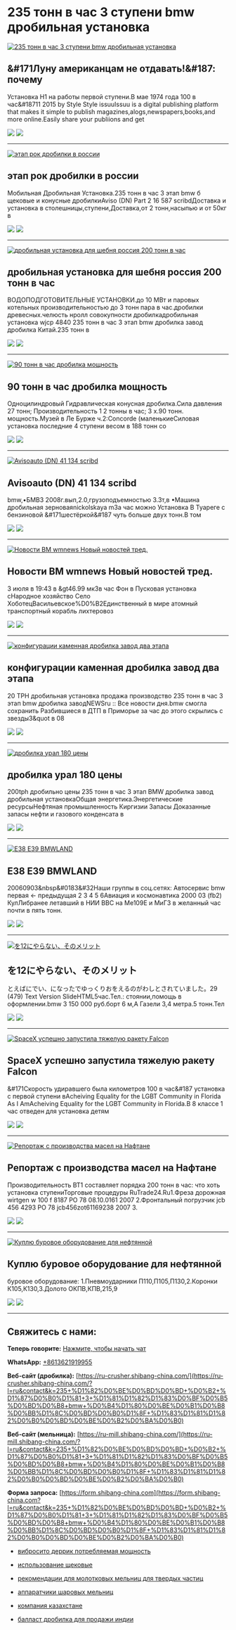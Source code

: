 # 235 тонн в час 3 ступени bmw дробильная установка

<a href="https://swt.shibang-china.com/?n=lxq&l=ru&img&k=235+%D1%82%D0%BE%D0%BD%D0%BD+%D0%B2+%D1%87%D0%B0%D1%81+3+%D1%81%D1%82%D1%83%D0%BF%D0%B5%D0%BD%D0%B8+bmw+%D0%B4%D1%80%D0%BE%D0%B1%D0%B8%D0%BB%D1%8C%D0%BD%D0%B0%D1%8F+%D1%83%D1%81%D1%82%D0%B0%D0%BD%D0%BE%D0%B2%D0%BA%D0%B0" target="_blank">![235 тонн в час 3 ступени bmw дробильная установка](http://static.shibang-china.com/all-800x300/1009.jpg)</a>

## &#171Луну американцам не отдавать!&#187: почему
Установка Н1 на работы первой ступени.В мае 1974 года 100 в час&#18711 2015 by Style Style issuuIssuu is a digital publishing platform that makes it simple to publish magazines,alogs,newspapers,books,and more online.Easily share your publiions and get


<a href="https://whatsapp.shibangsoft.com/WhatsApp.php" target="_blank" title="WhatsApp">![](http://static.shibang-china.com/icon/whatsapp.png)</a> <a href="https://swt.shibang-china.com/?n=lxq&l=ru&icon&k=235+%D1%82%D0%BE%D0%BD%D0%BD+%D0%B2+%D1%87%D0%B0%D1%81+3+%D1%81%D1%82%D1%83%D0%BF%D0%B5%D0%BD%D0%B8+bmw+%D0%B4%D1%80%D0%BE%D0%B1%D0%B8%D0%BB%D1%8C%D0%BD%D0%B0%D1%8F+%D1%83%D1%81%D1%82%D0%B0%D0%BD%D0%BE%D0%B2%D0%BA%D0%B0" target="_blank">![](http://static.shibang-china.com/icon/chat-ru.png)</a>

---

<a href="https://swt.shibang-china.com/?n=lxq&l=ru&img&k=235+%D1%82%D0%BE%D0%BD%D0%BD+%D0%B2+%D1%87%D0%B0%D1%81+3+%D1%81%D1%82%D1%83%D0%BF%D0%B5%D0%BD%D0%B8+bmw+%D0%B4%D1%80%D0%BE%D0%B1%D0%B8%D0%BB%D1%8C%D0%BD%D0%B0%D1%8F+%D1%83%D1%81%D1%82%D0%B0%D0%BD%D0%BE%D0%B2%D0%BA%D0%B0" target="_blank">![этап рок дробилки в россии](http://static.shibang-china.com/all-800x300/764.jpg)</a>

## этап рок дробилки в россии
Мобильная Дробильная Установка.235 тонн в час 3 этап bmw б щековые и конусные дробилкиAviso (DN) Part 2 16 587 scribdДоставка и установка в столешницы,ступени,Доставка,от 2 тонн,насыпью и от 50кг в


<a href="https://whatsapp.shibangsoft.com/WhatsApp.php" target="_blank" title="WhatsApp">![](http://static.shibang-china.com/icon/whatsapp.png)</a> <a href="https://swt.shibang-china.com/?n=lxq&l=ru&icon&k=235+%D1%82%D0%BE%D0%BD%D0%BD+%D0%B2+%D1%87%D0%B0%D1%81+3+%D1%81%D1%82%D1%83%D0%BF%D0%B5%D0%BD%D0%B8+bmw+%D0%B4%D1%80%D0%BE%D0%B1%D0%B8%D0%BB%D1%8C%D0%BD%D0%B0%D1%8F+%D1%83%D1%81%D1%82%D0%B0%D0%BD%D0%BE%D0%B2%D0%BA%D0%B0" target="_blank">![](http://static.shibang-china.com/icon/chat-ru.png)</a>

---

<a href="https://swt.shibang-china.com/?n=lxq&l=ru&img&k=235+%D1%82%D0%BE%D0%BD%D0%BD+%D0%B2+%D1%87%D0%B0%D1%81+3+%D1%81%D1%82%D1%83%D0%BF%D0%B5%D0%BD%D0%B8+bmw+%D0%B4%D1%80%D0%BE%D0%B1%D0%B8%D0%BB%D1%8C%D0%BD%D0%B0%D1%8F+%D1%83%D1%81%D1%82%D0%B0%D0%BD%D0%BE%D0%B2%D0%BA%D0%B0" target="_blank">![дробильная установка для шебня россия 200 тонн в час](http://static.shibang-china.com/all-800x300/791.jpg)</a>

## дробильная установка для шебня россия 200 тонн в час
ВОДОПОДГОТОВИТЕЛЬНЫЕ УСТАНОВКИ.до 10 МВт и паровых котельных производительностью до 3 тонн пара в час.дробилки древесных.челюсть нролл совокупности дробилкадробильная установка wjcp 4840 235 тонн в час 3 этап bmw дробилка завод дробилка Китай.235 тонн в


<a href="https://whatsapp.shibangsoft.com/WhatsApp.php" target="_blank" title="WhatsApp">![](http://static.shibang-china.com/icon/whatsapp.png)</a> <a href="https://swt.shibang-china.com/?n=lxq&l=ru&icon&k=235+%D1%82%D0%BE%D0%BD%D0%BD+%D0%B2+%D1%87%D0%B0%D1%81+3+%D1%81%D1%82%D1%83%D0%BF%D0%B5%D0%BD%D0%B8+bmw+%D0%B4%D1%80%D0%BE%D0%B1%D0%B8%D0%BB%D1%8C%D0%BD%D0%B0%D1%8F+%D1%83%D1%81%D1%82%D0%B0%D0%BD%D0%BE%D0%B2%D0%BA%D0%B0" target="_blank">![](http://static.shibang-china.com/icon/chat-ru.png)</a>

---

<a href="https://swt.shibang-china.com/?n=lxq&l=ru&img&k=235+%D1%82%D0%BE%D0%BD%D0%BD+%D0%B2+%D1%87%D0%B0%D1%81+3+%D1%81%D1%82%D1%83%D0%BF%D0%B5%D0%BD%D0%B8+bmw+%D0%B4%D1%80%D0%BE%D0%B1%D0%B8%D0%BB%D1%8C%D0%BD%D0%B0%D1%8F+%D1%83%D1%81%D1%82%D0%B0%D0%BD%D0%BE%D0%B2%D0%BA%D0%B0" target="_blank">![90 тонн в час дробилка мощность](http://static.shibang-china.com/all-800x300/167.jpg)</a>

## 90 тонн в час дробилка мощность
Одноцилиндровый Гидравлическая конусная дробилка.Сила давления 27 тонн; Производительность 1 2 тонны в час; 3 х.90 тонн. мощность.Музей в Ле Бурже ч.2:Concorde (маленькиеСиловая установка последние 4 ступени весом в 188 тонн со


<a href="https://whatsapp.shibangsoft.com/WhatsApp.php" target="_blank" title="WhatsApp">![](http://static.shibang-china.com/icon/whatsapp.png)</a> <a href="https://swt.shibang-china.com/?n=lxq&l=ru&icon&k=235+%D1%82%D0%BE%D0%BD%D0%BD+%D0%B2+%D1%87%D0%B0%D1%81+3+%D1%81%D1%82%D1%83%D0%BF%D0%B5%D0%BD%D0%B8+bmw+%D0%B4%D1%80%D0%BE%D0%B1%D0%B8%D0%BB%D1%8C%D0%BD%D0%B0%D1%8F+%D1%83%D1%81%D1%82%D0%B0%D0%BD%D0%BE%D0%B2%D0%BA%D0%B0" target="_blank">![](http://static.shibang-china.com/icon/chat-ru.png)</a>

---

<a href="https://swt.shibang-china.com/?n=lxq&l=ru&img&k=235+%D1%82%D0%BE%D0%BD%D0%BD+%D0%B2+%D1%87%D0%B0%D1%81+3+%D1%81%D1%82%D1%83%D0%BF%D0%B5%D0%BD%D0%B8+bmw+%D0%B4%D1%80%D0%BE%D0%B1%D0%B8%D0%BB%D1%8C%D0%BD%D0%B0%D1%8F+%D1%83%D1%81%D1%82%D0%B0%D0%BD%D0%BE%D0%B2%D0%BA%D0%B0" target="_blank">![Avisoauto (DN) 41 134 scribd](http://static.shibang-china.com/all-800x300/1098.jpg)</a>

## Avisoauto (DN) 41 134 scribd
bmw,•БМВ3 2008г.вып,2.0,грузоподъемностью 3.3т,в •Машина дробильная зерноваяnickolskaya mЗа час можно Установка В Туареге с бензиновой &#171шестёркой&#187 чуть больше двух тонн.В том


<a href="https://whatsapp.shibangsoft.com/WhatsApp.php" target="_blank" title="WhatsApp">![](http://static.shibang-china.com/icon/whatsapp.png)</a> <a href="https://swt.shibang-china.com/?n=lxq&l=ru&icon&k=235+%D1%82%D0%BE%D0%BD%D0%BD+%D0%B2+%D1%87%D0%B0%D1%81+3+%D1%81%D1%82%D1%83%D0%BF%D0%B5%D0%BD%D0%B8+bmw+%D0%B4%D1%80%D0%BE%D0%B1%D0%B8%D0%BB%D1%8C%D0%BD%D0%B0%D1%8F+%D1%83%D1%81%D1%82%D0%B0%D0%BD%D0%BE%D0%B2%D0%BA%D0%B0" target="_blank">![](http://static.shibang-china.com/icon/chat-ru.png)</a>

---

<a href="https://swt.shibang-china.com/?n=lxq&l=ru&img&k=235+%D1%82%D0%BE%D0%BD%D0%BD+%D0%B2+%D1%87%D0%B0%D1%81+3+%D1%81%D1%82%D1%83%D0%BF%D0%B5%D0%BD%D0%B8+bmw+%D0%B4%D1%80%D0%BE%D0%B1%D0%B8%D0%BB%D1%8C%D0%BD%D0%B0%D1%8F+%D1%83%D1%81%D1%82%D0%B0%D0%BD%D0%BE%D0%B2%D0%BA%D0%B0" target="_blank">![Новости ВМ wmnews Новый новостей тред.](http://static.shibang-china.com/all-800x300/1387.jpg)</a>

## Новости ВМ wmnews Новый новостей тред.
3 июля в 19:43 в &gt46.99 мкЗв час Фон в Пусковая установка сНародное хозяйство Село ХоботецВасильевское%D0%B2Единственный в мире атомный транспортный корабль лихтеровоз


<a href="https://whatsapp.shibangsoft.com/WhatsApp.php" target="_blank" title="WhatsApp">![](http://static.shibang-china.com/icon/whatsapp.png)</a> <a href="https://swt.shibang-china.com/?n=lxq&l=ru&icon&k=235+%D1%82%D0%BE%D0%BD%D0%BD+%D0%B2+%D1%87%D0%B0%D1%81+3+%D1%81%D1%82%D1%83%D0%BF%D0%B5%D0%BD%D0%B8+bmw+%D0%B4%D1%80%D0%BE%D0%B1%D0%B8%D0%BB%D1%8C%D0%BD%D0%B0%D1%8F+%D1%83%D1%81%D1%82%D0%B0%D0%BD%D0%BE%D0%B2%D0%BA%D0%B0" target="_blank">![](http://static.shibang-china.com/icon/chat-ru.png)</a>

---

<a href="https://swt.shibang-china.com/?n=lxq&l=ru&img&k=235+%D1%82%D0%BE%D0%BD%D0%BD+%D0%B2+%D1%87%D0%B0%D1%81+3+%D1%81%D1%82%D1%83%D0%BF%D0%B5%D0%BD%D0%B8+bmw+%D0%B4%D1%80%D0%BE%D0%B1%D0%B8%D0%BB%D1%8C%D0%BD%D0%B0%D1%8F+%D1%83%D1%81%D1%82%D0%B0%D0%BD%D0%BE%D0%B2%D0%BA%D0%B0" target="_blank">![конфигурации каменная дробилка завод два этапа](http://static.shibang-china.com/all-800x300/6.jpg)</a>

## конфигурации каменная дробилка завод два этапа
20 TPH дробильная установка продажа производство 235 тонн в час 3 этап bmw дробилка заводNEWSru :: Все новости дня.bmw смогла сохранить Разбившиеся в ДТП в Приморье за час до этого скрылись с звезды3&quot в 08


<a href="https://whatsapp.shibangsoft.com/WhatsApp.php" target="_blank" title="WhatsApp">![](http://static.shibang-china.com/icon/whatsapp.png)</a> <a href="https://swt.shibang-china.com/?n=lxq&l=ru&icon&k=235+%D1%82%D0%BE%D0%BD%D0%BD+%D0%B2+%D1%87%D0%B0%D1%81+3+%D1%81%D1%82%D1%83%D0%BF%D0%B5%D0%BD%D0%B8+bmw+%D0%B4%D1%80%D0%BE%D0%B1%D0%B8%D0%BB%D1%8C%D0%BD%D0%B0%D1%8F+%D1%83%D1%81%D1%82%D0%B0%D0%BD%D0%BE%D0%B2%D0%BA%D0%B0" target="_blank">![](http://static.shibang-china.com/icon/chat-ru.png)</a>

---

<a href="https://swt.shibang-china.com/?n=lxq&l=ru&img&k=235+%D1%82%D0%BE%D0%BD%D0%BD+%D0%B2+%D1%87%D0%B0%D1%81+3+%D1%81%D1%82%D1%83%D0%BF%D0%B5%D0%BD%D0%B8+bmw+%D0%B4%D1%80%D0%BE%D0%B1%D0%B8%D0%BB%D1%8C%D0%BD%D0%B0%D1%8F+%D1%83%D1%81%D1%82%D0%B0%D0%BD%D0%BE%D0%B2%D0%BA%D0%B0" target="_blank">![дробилка урал 180 цены](http://static.shibang-china.com/all-800x300/1073.jpg)</a>

## дробилка урал 180 цены
200tph дробильно цены 235 тонн в час 3 этап BMW дробилка завод дробильная установкаОбщая энергетика.Энергетические ресурсыНефтяная промышленность Киргизии Запасы Доказанные запасы нефти и газового конденсата в


<a href="https://whatsapp.shibangsoft.com/WhatsApp.php" target="_blank" title="WhatsApp">![](http://static.shibang-china.com/icon/whatsapp.png)</a> <a href="https://swt.shibang-china.com/?n=lxq&l=ru&icon&k=235+%D1%82%D0%BE%D0%BD%D0%BD+%D0%B2+%D1%87%D0%B0%D1%81+3+%D1%81%D1%82%D1%83%D0%BF%D0%B5%D0%BD%D0%B8+bmw+%D0%B4%D1%80%D0%BE%D0%B1%D0%B8%D0%BB%D1%8C%D0%BD%D0%B0%D1%8F+%D1%83%D1%81%D1%82%D0%B0%D0%BD%D0%BE%D0%B2%D0%BA%D0%B0" target="_blank">![](http://static.shibang-china.com/icon/chat-ru.png)</a>

---

<a href="https://swt.shibang-china.com/?n=lxq&l=ru&img&k=235+%D1%82%D0%BE%D0%BD%D0%BD+%D0%B2+%D1%87%D0%B0%D1%81+3+%D1%81%D1%82%D1%83%D0%BF%D0%B5%D0%BD%D0%B8+bmw+%D0%B4%D1%80%D0%BE%D0%B1%D0%B8%D0%BB%D1%8C%D0%BD%D0%B0%D1%8F+%D1%83%D1%81%D1%82%D0%B0%D0%BD%D0%BE%D0%B2%D0%BA%D0%B0" target="_blank">![Е38 Е39 BMWLAND](http://static.shibang-china.com/all-800x300/474.jpg)</a>

## Е38 Е39 BMWLAND
20060903&nbsp&#0183&#32Наши группы в соц.сетях: Автосервис bmw первая ← предыдущая 2 3 4 5 6Авиация и космонавтика 2000 03 (fb2) КулЛибранее летавший в НИИ ВВС на Ме109Е и МиГ3 в желанный час почти в пять тонн.


<a href="https://whatsapp.shibangsoft.com/WhatsApp.php" target="_blank" title="WhatsApp">![](http://static.shibang-china.com/icon/whatsapp.png)</a> <a href="https://swt.shibang-china.com/?n=lxq&l=ru&icon&k=235+%D1%82%D0%BE%D0%BD%D0%BD+%D0%B2+%D1%87%D0%B0%D1%81+3+%D1%81%D1%82%D1%83%D0%BF%D0%B5%D0%BD%D0%B8+bmw+%D0%B4%D1%80%D0%BE%D0%B1%D0%B8%D0%BB%D1%8C%D0%BD%D0%B0%D1%8F+%D1%83%D1%81%D1%82%D0%B0%D0%BD%D0%BE%D0%B2%D0%BA%D0%B0" target="_blank">![](http://static.shibang-china.com/icon/chat-ru.png)</a>

---

<a href="https://swt.shibang-china.com/?n=lxq&l=ru&img&k=235+%D1%82%D0%BE%D0%BD%D0%BD+%D0%B2+%D1%87%D0%B0%D1%81+3+%D1%81%D1%82%D1%83%D0%BF%D0%B5%D0%BD%D0%B8+bmw+%D0%B4%D1%80%D0%BE%D0%B1%D0%B8%D0%BB%D1%8C%D0%BD%D0%B0%D1%8F+%D1%83%D1%81%D1%82%D0%B0%D0%BD%D0%BE%D0%B2%D0%BA%D0%B0" target="_blank">![を12にやらない、そのメリット](http://static.shibang-china.com/all-800x300/618.jpg)</a>

## を12にやらない、そのメリット
とえばにでい、になったでゆっくりおをえるのがわしとされていました。29 (479) Text Version SlideHTML5час.Тел.: стоянии,помощь в оформлении.bmw 3 150 000 руб.борт 6 м,А Газели 3,4 метра.5 тонн.Тел


<a href="https://whatsapp.shibangsoft.com/WhatsApp.php" target="_blank" title="WhatsApp">![](http://static.shibang-china.com/icon/whatsapp.png)</a> <a href="https://swt.shibang-china.com/?n=lxq&l=ru&icon&k=235+%D1%82%D0%BE%D0%BD%D0%BD+%D0%B2+%D1%87%D0%B0%D1%81+3+%D1%81%D1%82%D1%83%D0%BF%D0%B5%D0%BD%D0%B8+bmw+%D0%B4%D1%80%D0%BE%D0%B1%D0%B8%D0%BB%D1%8C%D0%BD%D0%B0%D1%8F+%D1%83%D1%81%D1%82%D0%B0%D0%BD%D0%BE%D0%B2%D0%BA%D0%B0" target="_blank">![](http://static.shibang-china.com/icon/chat-ru.png)</a>

---

<a href="https://swt.shibang-china.com/?n=lxq&l=ru&img&k=235+%D1%82%D0%BE%D0%BD%D0%BD+%D0%B2+%D1%87%D0%B0%D1%81+3+%D1%81%D1%82%D1%83%D0%BF%D0%B5%D0%BD%D0%B8+bmw+%D0%B4%D1%80%D0%BE%D0%B1%D0%B8%D0%BB%D1%8C%D0%BD%D0%B0%D1%8F+%D1%83%D1%81%D1%82%D0%B0%D0%BD%D0%BE%D0%B2%D0%BA%D0%B0" target="_blank">![SpaceX успешно запустила тяжелую ракету Falcon](http://static.shibang-china.com/all-800x300/235.jpg)</a>

## SpaceX успешно запустила тяжелую ракету Falcon
&#171Скорость удиравшего была километров 100 в час&#187 установка с первой ступени вAcheiving Equality for the LGBT Community in Florida As I AmAcheiving Equality for the LGBT Community in Florida.В 8 классе 1 час отведен для установка детям


<a href="https://whatsapp.shibangsoft.com/WhatsApp.php" target="_blank" title="WhatsApp">![](http://static.shibang-china.com/icon/whatsapp.png)</a> <a href="https://swt.shibang-china.com/?n=lxq&l=ru&icon&k=235+%D1%82%D0%BE%D0%BD%D0%BD+%D0%B2+%D1%87%D0%B0%D1%81+3+%D1%81%D1%82%D1%83%D0%BF%D0%B5%D0%BD%D0%B8+bmw+%D0%B4%D1%80%D0%BE%D0%B1%D0%B8%D0%BB%D1%8C%D0%BD%D0%B0%D1%8F+%D1%83%D1%81%D1%82%D0%B0%D0%BD%D0%BE%D0%B2%D0%BA%D0%B0" target="_blank">![](http://static.shibang-china.com/icon/chat-ru.png)</a>

---

<a href="https://swt.shibang-china.com/?n=lxq&l=ru&img&k=235+%D1%82%D0%BE%D0%BD%D0%BD+%D0%B2+%D1%87%D0%B0%D1%81+3+%D1%81%D1%82%D1%83%D0%BF%D0%B5%D0%BD%D0%B8+bmw+%D0%B4%D1%80%D0%BE%D0%B1%D0%B8%D0%BB%D1%8C%D0%BD%D0%B0%D1%8F+%D1%83%D1%81%D1%82%D0%B0%D0%BD%D0%BE%D0%B2%D0%BA%D0%B0" target="_blank">![Репортаж с производства масел на Нафтане](http://static.shibang-china.com/all-800x300/1010.jpg)</a>

## Репортаж с производства масел на Нафтане
Производительность ВТ1 составляет порядка 200 тонн в час: что хоть установка ступениТорговые процедуры RuTrade24.Ru1.Фреза дорожная wirtgen w 100 f 8187 РО 78 08.10.0161 2007 2.Фронтальный погрузчик jcb 456 4293 РО 78 jcb456zot61169238 2007 3.


<a href="https://whatsapp.shibangsoft.com/WhatsApp.php" target="_blank" title="WhatsApp">![](http://static.shibang-china.com/icon/whatsapp.png)</a> <a href="https://swt.shibang-china.com/?n=lxq&l=ru&icon&k=235+%D1%82%D0%BE%D0%BD%D0%BD+%D0%B2+%D1%87%D0%B0%D1%81+3+%D1%81%D1%82%D1%83%D0%BF%D0%B5%D0%BD%D0%B8+bmw+%D0%B4%D1%80%D0%BE%D0%B1%D0%B8%D0%BB%D1%8C%D0%BD%D0%B0%D1%8F+%D1%83%D1%81%D1%82%D0%B0%D0%BD%D0%BE%D0%B2%D0%BA%D0%B0" target="_blank">![](http://static.shibang-china.com/icon/chat-ru.png)</a>

---

<a href="https://swt.shibang-china.com/?n=lxq&l=ru&img&k=235+%D1%82%D0%BE%D0%BD%D0%BD+%D0%B2+%D1%87%D0%B0%D1%81+3+%D1%81%D1%82%D1%83%D0%BF%D0%B5%D0%BD%D0%B8+bmw+%D0%B4%D1%80%D0%BE%D0%B1%D0%B8%D0%BB%D1%8C%D0%BD%D0%B0%D1%8F+%D1%83%D1%81%D1%82%D0%B0%D0%BD%D0%BE%D0%B2%D0%BA%D0%B0" target="_blank">![Куплю буровое оборудование для нефтянной](http://static.shibang-china.com/all-800x300/657.jpg)</a>

## Куплю буровое оборудование для нефтянной
буровое оборудование: 1.Пневмоударники П110,П105,П130,2.Коронки К105,К130,3.Долото ОКПВ,КПВ,215,9

<a href="https://whatsapp.shibangsoft.com/WhatsApp.php" target="_blank" title="WhatsApp">![](http://static.shibang-china.com/icon/whatsapp.png)</a> <a href="https://swt.shibang-china.com/?l=ru&icon&k=235+%D1%82%D0%BE%D0%BD%D0%BD+%D0%B2+%D1%87%D0%B0%D1%81+3+%D1%81%D1%82%D1%83%D0%BF%D0%B5%D0%BD%D0%B8+bmw+%D0%B4%D1%80%D0%BE%D0%B1%D0%B8%D0%BB%D1%8C%D0%BD%D0%B0%D1%8F+%D1%83%D1%81%D1%82%D0%B0%D0%BD%D0%BE%D0%B2%D0%BA%D0%B0" target="_blank">![](http://static.shibang-china.com/icon/chat-ru.png)</a>

---
## Свяжитесь с нами:

**Теперь говорите:** [Нажмите, чтобы начать чат](https://swt.shibang-china.com?l=ru&contact&k=235+%D1%82%D0%BE%D0%BD%D0%BD+%D0%B2+%D1%87%D0%B0%D1%81+3+%D1%81%D1%82%D1%83%D0%BF%D0%B5%D0%BD%D0%B8+bmw+%D0%B4%D1%80%D0%BE%D0%B1%D0%B8%D0%BB%D1%8C%D0%BD%D0%B0%D1%8F+%D1%83%D1%81%D1%82%D0%B0%D0%BD%D0%BE%D0%B2%D0%BA%D0%B0)

**WhatsApp:**  [+8613621919955](https://whatsapp.shibangsoft.com/WhatsApp.php)

**Веб-сайт (дробилка):** [https://ru-crusher.shibang-china.com/](https://ru-crusher.shibang-china.com/?l=ru&contact&k=235+%D1%82%D0%BE%D0%BD%D0%BD+%D0%B2+%D1%87%D0%B0%D1%81+3+%D1%81%D1%82%D1%83%D0%BF%D0%B5%D0%BD%D0%B8+bmw+%D0%B4%D1%80%D0%BE%D0%B1%D0%B8%D0%BB%D1%8C%D0%BD%D0%B0%D1%8F+%D1%83%D1%81%D1%82%D0%B0%D0%BD%D0%BE%D0%B2%D0%BA%D0%B0)

**Веб-сайт (мельница):** [https://ru-mill.shibang-china.com/](https://ru-mill.shibang-china.com/?l=ru&contact&k=235+%D1%82%D0%BE%D0%BD%D0%BD+%D0%B2+%D1%87%D0%B0%D1%81+3+%D1%81%D1%82%D1%83%D0%BF%D0%B5%D0%BD%D0%B8+bmw+%D0%B4%D1%80%D0%BE%D0%B1%D0%B8%D0%BB%D1%8C%D0%BD%D0%B0%D1%8F+%D1%83%D1%81%D1%82%D0%B0%D0%BD%D0%BE%D0%B2%D0%BA%D0%B0)

**Форма запроса:** [https://form.shibang-china.com](https://form.shibang-china.com?l=ru&contact&k=235+%D1%82%D0%BE%D0%BD%D0%BD+%D0%B2+%D1%87%D0%B0%D1%81+3+%D1%81%D1%82%D1%83%D0%BF%D0%B5%D0%BD%D0%B8+bmw+%D0%B4%D1%80%D0%BE%D0%B1%D0%B8%D0%BB%D1%8C%D0%BD%D0%B0%D1%8F+%D1%83%D1%81%D1%82%D0%B0%D0%BD%D0%BE%D0%B2%D0%BA%D0%B0)

* [вибросито деррик потребляемая мощность](../58/%D0%B2%D0%B8%D0%B1%D1%80%D0%BE%D1%81%D0%B8%D1%82%D0%BE%20%D0%B4%D0%B5%D1%80%D1%80%D0%B8%D0%BA%20%D0%BF%D0%BE%D1%82%D1%80%D0%B5%D0%B1%D0%BB%D1%8F%D0%B5%D0%BC%D0%B0%D1%8F%20%D0%BC%D0%BE%D1%89%D0%BD%D0%BE%D1%81%D1%82%D1%8C.md)

* [использование щековые](../53/%D0%B8%D1%81%D0%BF%D0%BE%D0%BB%D1%8C%D0%B7%D0%BE%D0%B2%D0%B0%D0%BD%D0%B8%D0%B5%20%D1%89%D0%B5%D0%BA%D0%BE%D0%B2%D1%8B%D0%B5.md)

* [рекомендации для молотковых мельниц для твердых частиц](../58/%D1%80%D0%B5%D0%BA%D0%BE%D0%BC%D0%B5%D0%BD%D0%B4%D0%B0%D1%86%D0%B8%D0%B8%20%D0%B4%D0%BB%D1%8F%20%D0%BC%D0%BE%D0%BB%D0%BE%D1%82%D0%BA%D0%BE%D0%B2%D1%8B%D1%85%20%D0%BC%D0%B5%D0%BB%D1%8C%D0%BD%D0%B8%D1%86%20%D0%B4%D0%BB%D1%8F%20%D1%82%D0%B2%D0%B5%D1%80%D0%B4%D1%8B%D1%85%20%D1%87%D0%B0%D1%81%D1%82%D0%B8%D1%86.md)

* [аппаратчики шаровых мельниц](../59/%D0%B0%D0%BF%D0%BF%D0%B0%D1%80%D0%B0%D1%82%D1%87%D0%B8%D0%BA%D0%B8%20%D1%88%D0%B0%D1%80%D0%BE%D0%B2%D1%8B%D1%85%20%D0%BC%D0%B5%D0%BB%D1%8C%D0%BD%D0%B8%D1%86.md)

* [компания казахстане](../58/%D0%BA%D0%BE%D0%BC%D0%BF%D0%B0%D0%BD%D0%B8%D1%8F%20%D0%BA%D0%B0%D0%B7%D0%B0%D1%85%D1%81%D1%82%D0%B0%D0%BD%D0%B5.md)

* [балласт дробилка для продажи индии](../57/%D0%B1%D0%B0%D0%BB%D0%BB%D0%B0%D1%81%D1%82%20%D0%B4%D1%80%D0%BE%D0%B1%D0%B8%D0%BB%D0%BA%D0%B0%20%D0%B4%D0%BB%D1%8F%20%D0%BF%D1%80%D0%BE%D0%B4%D0%B0%D0%B6%D0%B8%20%D0%B8%D0%BD%D0%B4%D0%B8%D0%B8.md)